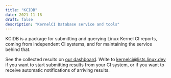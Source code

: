 ```yaml
---
title: "KCIDB"
date: 2021-11-18
draft: false
description: "KernelCI Database service and tools"
---
```

KCIDB is a package for submitting and querying Linux Kernel CI reports, coming
from independent CI systems, and for maintaining the service behind that.

See the collected results on [our dashboard](https://kcidb.kernelci.org/).
Write to [kernelci@lists.linux.dev](mailto:kernelci@lists.linux.dev) if you want to start
submitting results from your CI system, or if you want to receive automatic
notifications of arriving results.
